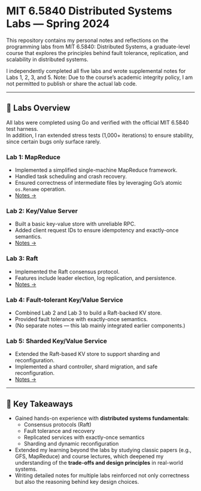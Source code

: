 # MIT 6.5840 Distributed Systems Labs — Spring 2024

This repository contains my personal notes and reflections on the programming labs from MIT 6.5840: Distributed Systems, a graduate-level course that explores the principles behind fault tolerance, replication, and scalability in distributed systems.

I independently completed all five labs and wrote supplemental notes for Labs 1, 2, 3, and 5.
Note: Due to the course’s academic integrity policy, I am not permitted to publish or share the actual lab code.

---

## 📌 Labs Overview
All labs were completed using Go and verified with the official MIT 6.5840 test harness.  
In addition, I ran extended stress tests (1,000+ iterations) to ensure stability, since certain bugs only surface rarely.

### Lab 1: MapReduce
- Implemented a simplified single-machine MapReduce framework.  
- Handled task scheduling and crash recovery.  
- Ensured correctness of intermediate files by leveraging Go’s atomic `os.Rename` operation.  
- [Notes →](./notes/lab1.md)

### Lab 2: Key/Value Server
- Built a basic key-value store with unreliable RPC.  
- Added client request IDs to ensure idempotency and exactly-once semantics.  
- [Notes →](./notes/lab2.md)

### Lab 3: Raft
- Implemented the Raft consensus protocol.  
- Features include leader election, log replication, and persistence.  
- [Notes →](./notes/lab3.md)

### Lab 4: Fault-tolerant Key/Value Service
- Combined Lab 2 and Lab 3 to build a Raft-backed KV store.  
- Provided fault tolerance with exactly-once semantics.  
- (No separate notes — this lab mainly integrated earlier components.)

### Lab 5: Sharded Key/Value Service
- Extended the Raft-based KV store to support sharding and reconfiguration.  
- Implemented a shard controller, shard migration, and safe reconfiguration.  
- [Notes →](./notes/lab5.md)

---

## 🎯 Key Takeaways
- Gained hands-on experience with **distributed systems fundamentals**:
  - Consensus protocols (Raft)  
  - Fault tolerance and recovery  
  - Replicated services with exactly-once semantics  
  - Sharding and dynamic reconfiguration  
- Extended my learning beyond the labs by studying classic papers (e.g., GFS, MapReduce) and course lectures, which deepened my understanding of the **trade-offs and design principles** in real-world systems.  
- Writing detailed notes for multiple labs reinforced not only correctness but also the reasoning behind key design choices.

